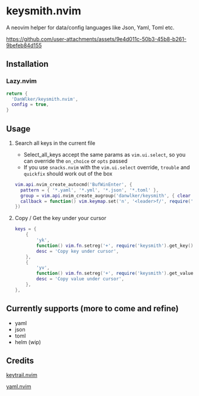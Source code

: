 # keysmith.nvim

A neovim helper for data/config languages like Json, Yaml, Toml etc.

https://github.com/user-attachments/assets/9e4d011c-50b3-45b8-b261-9befeb84d155

## Installation

### Lazy.nvim

```lua
return {
  'DanWlker/keysmith.nvim',
  config = true,
}
```

## Usage

1. Search all keys in the current file

   - Select_all_keys accept the same params as `vim.ui.select`, so you can override the `on_choice` or `opts` passed
   - If you use `snacks.nvim` with the `vim.ui.select` override, `trouble` and `quickfix` should work out of the box
  
    ```lua
    vim.api.nvim_create_autocmd('BufWinEnter', {
      pattern = { '*.yaml', '*.yml', '*.json', '*.toml' },
      group = vim.api.nvim_create_augroup('danwlker/keysmith', { clear = true }),
      callback = function() vim.keymap.set('n', '<leader>f/', require('keysmith').select_all_keys) end,
    })
    ```

1. Copy / Get the key under your cursor

    ```lua
    keys = {
        {
            'yk',
            function() vim.fn.setreg('+', require('keysmith').get_key()) end,
            desc = 'Copy key under cursor',
        },
        {
            'yv',
            function() vim.fn.setreg('+', require('keysmith').get_value()) end,
            desc = 'Copy value under cursor',
        },
    },
    ```

## Currently supports (more to come and refine)
- yaml
- json
- toml
- helm (wip)

## Credits

[keytrail.nvim](https://github.com/JFryy/keytrail.nvim)

[yaml.nvim](https://github.com/cuducos/yaml.nvim)
